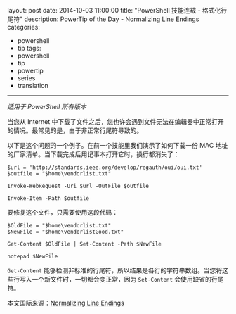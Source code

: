layout: post
date: 2014-10-03 11:00:00
title: "PowerShell 技能连载 - 格式化行尾符"
description: PowerTip of the Day - Normalizing Line Endings
categories:
- powershell
- tip
tags:
- powershell
- tip
- powertip
- series
- translation
---
_适用于 PowerShell 所有版本_

当您从 Internet 中下载了文件之后，您也许会遇到文件无法在编辑器中正常打开的情况。最常见的是，由于非正常行尾符导致的。

以下是这个问题的一个例子。在前一个技能里我们演示了如何下载一份 MAC 地址的厂家清单。当下载完成后用记事本打开它时，换行都消失了：

    $url = 'http://standards.ieee.org/develop/regauth/oui/oui.txt'
    $outfile = "$home\vendorlist.txt"
    
    Invoke-WebRequest -Uri $url -OutFile $outfile
    
    Invoke-Item -Path $outfile 

要修复这个文件，只需要使用这段代码：

    $OldFile = "$home\vendorlist.txt"
    $NewFile = "$home\vendorlistGood.txt"
    
    Get-Content $OldFile | Set-Content -Path $NewFile
    
    notepad $NewFile 

`Get-Content` 能够检测非标准的行尾符，所以结果是各行的字符串数组。当您将这些行写入一个新文件时，一切都会变正常，因为 `Set-Content` 会使用缺省的行尾符。

<!--more-->
本文国际来源：[Normalizing Line Endings](http://community.idera.com/powershell/powertips/b/tips/posts/normalizing-line-endings)
